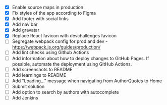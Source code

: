 - [x] Enable source maps in production
- [x] Fix styles of the app according to Figma
- [x] Add footer with social links
- [x] Add nav bar
- [x] Add gravatar
- [x] Replace React favicon with devchallenges favicon
- [ ] Segregate webpack config for prod and dev - https://webpack.js.org/guides/production/
- [ ] Add lint checks using Github Actions
- [ ] Add information about how to deploy changes to GitHub Pages. If possible, automate the deployment using GitHub Actions.
- [ ] Add screenshots to README
- [ ] Add learnings to README
- [ ] Add "Loading..." message when navigating from AuthorQuotes to Home
- [ ] Submit solution
- [ ] Add option to search by authors with autocomplete
- [ ] Add Jenkins

